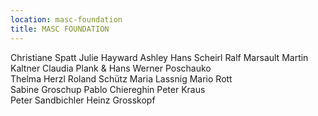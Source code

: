 ```yaml
---
location: masc-foundation
title: MASC FOUNDATION
---
```

Christiane Spatt   Julie Hayward   Ashley Hans Scheirl   Ralf Marsault     Martin Kaltner   Claudia Plank & Hans Werner Poschauko   
Thelma Herzl   Roland Schütz   Maria Lassnig   Mario Rott  
Sabine Groschup   Pablo Chiereghin   Peter Kraus   
Peter Sandbichler   Heinz Grosskopf